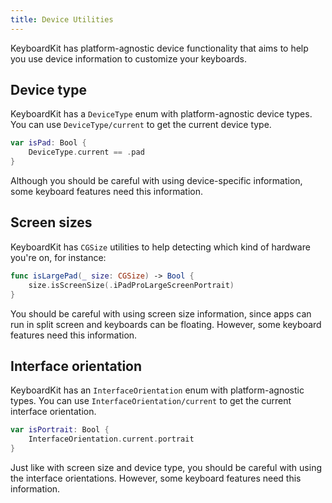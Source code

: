 ```yaml
---
title: Device Utilities
---
```


KeyboardKit has platform-agnostic device functionality that aims to help you use device information to customize your keyboards.



## Device type

KeyboardKit has a ``DeviceType`` enum with platform-agnostic device types. You can use ``DeviceType/current`` to get the current device type.

```swift
var isPad: Bool {
    DeviceType.current == .pad
} 
```

Although you should be careful with using device-specific information, some keyboard features need this information. 



## Screen sizes

KeyboardKit has `CGSize` utilities to help detecting which kind of hardware you're on, for instance:

```swift
func isLargePad(_ size: CGSize) -> Bool {
    size.isScreenSize(.iPadProLargeScreenPortrait)
} 
```

You should be careful with using screen size information, since apps can run in split screen and keyboards can be floating. However, some keyboard features need this information.



## Interface orientation

KeyboardKit has an ``InterfaceOrientation`` enum with platform-agnostic types. You can use ``InterfaceOrientation/current`` to get the current interface orientation.

```swift
var isPortrait: Bool {
    InterfaceOrientation.current.portrait
} 
```

Just like with screen size and device type, you should be careful with using the interface orientations. However, some keyboard features need this information.



[Pro]: https://github.com/KeyboardKit/KeyboardKitPro
